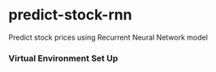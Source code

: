 # predict-stock-rnn
Predict stock prices using Recurrent Neural Network model

### Virtual Environment Set Up
